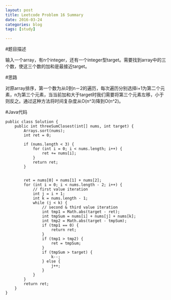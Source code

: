 ```yaml
---
layout: post
title: Leetcode Problem 16 Summary
date: 2016-03-24
categories: blog
tags: [study]

---
```


#题目描述

输入一个array，有n个integer，还有一个integer型target。需要找到array中的三个数，使这三个数的加和是最接近target。

#思路

对原array排序，第一个数为从0到n－2的遍历，每次遍历分别选择i+1为第二个元素，n为第三个元素，当当前加和大于target时我们需要将第三个元素左移，小于则反之。通过这种方法将时间复杂度从O(n^3)降到O(n^2)。

#Java代码

    public class Solution {
        public int threeSumClosest(int[] nums, int target) {
            Arrays.sort(nums);
            int ret = 0;
        
            if (nums.length < 3) {
                for (int i = 0; i < nums.length; i++) {
                    ret += nums[i];
                }
                return ret;
            }
            

            ret = nums[0] + nums[1] + nums[2];
            for (int i = 0; i < nums.length - 2; i++) {
                // first value iteration
                int j = i + 1;
                int k = nums.length - 1;
                while (j < k) {
                    // second & third value iteration
                    int tmp1 = Math.abs(target - ret);
                    int tmpSum = nums[i] + nums[j] + nums[k];
                    int tmp2 = Math.abs(target - tmpSum);
                    if (tmp1 == 0) {
                        return ret;
                    }
                    if (tmp1 > tmp2) {
                        ret = tmpSum;
                    }
                    if (tmpSum > target) {
                        k--;
                    } else {
                        j++;
                    }
                }
            }
            return ret;
        }
    }